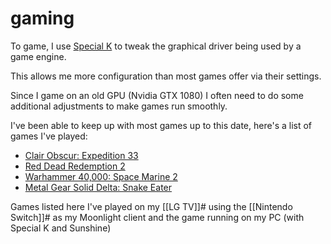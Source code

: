 # gaming

To game, I use [Special K](https://www.special-k.info/) to tweak the graphical driver being used by a game engine.

This allows me more configuration than most games offer via their settings.

Since I game on an old GPU (Nvidia GTX 1080) I often need to do some additional adjustments to make games run smoothly.

I've been able to keep up with most games up to this date, here's a list of games I've played:

- [Clair Obscur: Expedition 33](https://en.wikipedia.org/wiki/Clair_Obscur:_Expedition_33)
- [Red Dead Redemption 2](https://en.wikipedia.org/wiki/Red_Dead_Redemption_2)
- [Warhammer 40,000: Space Marine 2](https://en.wikipedia.org/wiki/Warhammer_40,000:_Space_Marine_2)
- [Metal Gear Solid Delta: Snake Eater](https://en.wikipedia.org/wiki/Metal_Gear_Solid_Delta:_Snake_Eater)

Games listed here I've played on my [[LG TV]]# using the [[Nintendo Switch]]# as my Moonlight client and the game running on my PC (with Special K and Sunshine)